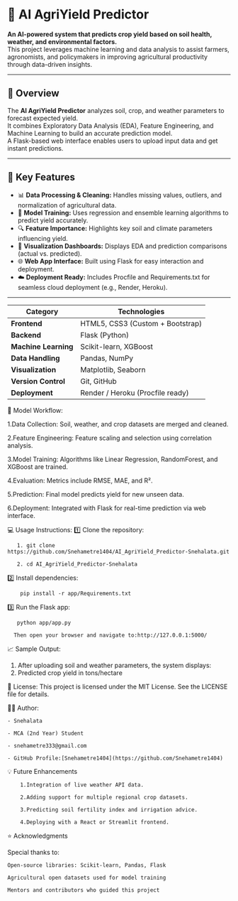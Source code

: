 # 🌾 AI AgriYield Predictor

**An AI-powered system that predicts crop yield based on soil health, weather, and environmental factors.**  
This project leverages machine learning and data analysis to assist farmers, agronomists, and policymakers in improving agricultural productivity through data-driven insights.

---

## 🚀 Overview

The **AI AgriYield Predictor** analyzes soil, crop, and weather parameters to forecast expected yield.  
It combines Exploratory Data Analysis (EDA), Feature Engineering, and Machine Learning to build an accurate prediction model.  
A Flask-based web interface enables users to upload input data and get instant predictions.

---

## 🧠 Key Features

- 📊 **Data Processing & Cleaning:** Handles missing values, outliers, and normalization of agricultural data.  
- 🌾 **Model Training:** Uses regression and ensemble learning algorithms to predict yield accurately.  
- 🔍 **Feature Importance:** Highlights key soil and climate parameters influencing yield.  
- 🧩 **Visualization Dashboards:** Displays EDA and prediction comparisons (actual vs. predicted).  
- 🌐 **Web App Interface:** Built using Flask for easy interaction and deployment.  
- ☁️ **Deployment Ready:** Includes Procfile and Requirements.txt for seamless cloud deployment (e.g., Render, Heroku).  

---



| Category             | Technologies                     |
| -------------------- | -------------------------------- |
| **Frontend**         | HTML5, CSS3 (Custom + Bootstrap) |
| **Backend**          | Flask (Python)                   |
| **Machine Learning** | Scikit-learn, XGBoost            |
| **Data Handling**    | Pandas, NumPy                    |
| **Visualization**    | Matplotlib, Seaborn              |
| **Version Control**  | Git, GitHub                      |
| **Deployment**       | Render / Heroku (Procfile ready) |


🔬 Model Workflow:

1.Data Collection: Soil, weather, and crop datasets are merged and cleaned.

2.Feature Engineering: Feature scaling and selection using correlation analysis.

3.Model Training: Algorithms like Linear Regression, RandomForest, and XGBoost are trained.

4.Evaluation: Metrics include RMSE, MAE, and R².

5.Prediction: Final model predicts yield for new unseen data.

6.Deployment: Integrated with Flask for real-time prediction via web interface.

💻 Usage Instructions:
   1️⃣ Clone the repository:
   
       1. git clone https://github.com/Snehametre1404/AI_AgriYield_Predictor-Snehalata.git
       
       2. cd AI_AgriYield_Predictor-Snehalata
       
   2️⃣ Install dependencies:
   
        pip install -r app/Requirements.txt
        
   3️⃣ Run the Flask app:
   
       python app/app.py
        
      Then open your browser and navigate to:http://127.0.0.1:5000/

📈 Sample Output:
   1. After uploading soil and weather parameters, the system displays:
   2. Predicted crop yield in tons/hectare

🧾 License:
   This project is licensed under the MIT License.
   See the LICENSE file for details.

👩‍💻 Author:

    - Snehalata 
    
    - MCA (2nd Year) Student
    
    - snehametre333@gmail.com
    
    - GitHub Profile:[Snehametre1404](https://github.com/Snehametre1404)

💡 Future Enhancements

        1.Integration of live weather API data.
        
        2.Adding support for multiple regional crop datasets.
        
        3.Predicting soil fertility index and irrigation advice.
        
        4.Deploying with a React or Streamlit frontend.
 
⭐ Acknowledgments

Special thanks to:

    Open-source libraries: Scikit-learn, Pandas, Flask
    
    Agricultural open datasets used for model training
    
    Mentors and contributors who guided this project   


